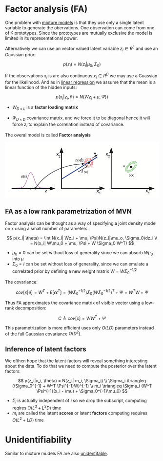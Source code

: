 # Factor analysis (FA)

One problem with [mixture models](mixture_models.md) is that they use only a single latent variable to generate the obervations. One observation can come from one of K prototypes. Since the prototypes are mutually exclusive the model is limited in its representational power.

Alternatively we can use an vector valued latent variable $z_i \in R^L$ and use an Gaussian prior:

$$
p(z_i) = N(z_i| \mu_0, \Sigma_0)
$$

If the observations $x_i$ is are also continuous $x_i \in R^D$ we may use a Guassian for the likelihood. And as in [linear regression](linear_regression.md) we assume that the mean is a linear function of the hidden inputs:

$$
p(x_i|z_i, \theta) = N(Wz_i + \mu , \Psi))
$$

* $W_{D \times L}$ is a **factor loading matrix** 

* $\Psi_{D \times D}$ covariance matrix, and we force it to be diagonal hence it will force $z_i$ to explain the correlation instead of covariance.

The overal model is called **Factor analysis**

![](../.images/machine_learning/factor_analysis.png)

## FA as a low rank parametrization of MVN

Factor analysis can be thought as a way of specifying a joint density model on x using a small number of parameters.

$$ p(x_i| \theta) = \int N(x_i| Wz_i + \mu, \Psi)N(z_i|\mu_o, \Sigma_0)dz_i \\ 
= N(x_i| W\mu_0 + \mu, \Psi + W \Sigma_0 W^T)
$$


* $\mu_0 = 0$ can be set without loss of generality since we can absorb $W\mu_0$ into $\mu$
* $\Sigma_0= I$ can be set without loss of generality, since we can emulate a correlated prior by defining a new weight matrix $\tilde{W} =W \Sigma_0^{-1/2}$

The covariance:

$$
cov[x|\theta] = \tilde{W}^T + E[\epsilon \epsilon^T] = (W \Sigma_0^{-1/2}) \Sigma_0(W \Sigma_0^{-1/2})^T + \Psi = W^TW + \Psi
$$

Thus FA approximates the covariance matrix of visible vector using a low-rank decomposition:

$$
C \triangleq cov[x] = WW^T + \Psi
$$

This parametrization is more efficient uses only $O(LD)$ parameters instead of the full Gaussian covariance $O(D^2)$.

## Inference of latent factors

We ofthen hope that the latent factors will reveal something interesting about the data. To do that we need to compute the posterior over the latent factors:


$$ p(z_i|x_i, \theta) = N(z_i| m_i, \Sigma_i) \\ 
\Sigma_i \triangleq (\Sigma_0^{-1} + W^T \Psi^{-1}W)^{-1} \\
m_i \triangleq \Sigma_i (W^T \Psi^{-1}(x_i - \mu) + \Sigma_0^{-1}\mu_0)
$$


* $\Sigma_i$ is actually independent of $i$ so we drop the subscript, computing reqires $O(L^3 + L^2D)$ time
* $m_i$ are called the latent **scores** or latent **factors** computing requires $O(L^2 + LD)$ time

# Unidentifiability

Similar to mixture mudels FA are also [unidentifable](factor_analysis_unidentifiability.md).